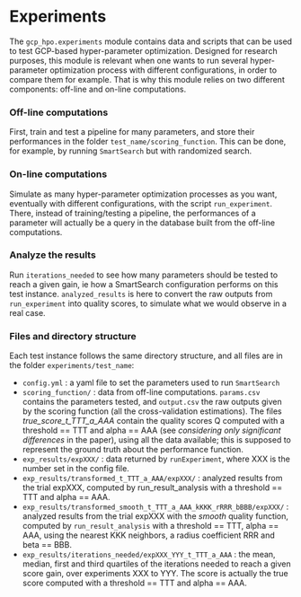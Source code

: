 # Experiments

The `gcp_hpo.experiments` module contains data and scripts that can be used to test GCP-based hyper-parameter optimization. Designed for research purposes, 
this module is relevant when one wants to run several hyper-parameter optimization process with different configurations, in order to compare them for example. That is why this 
module relies on two different components: off-line and on-line computations.  

### Off-line computations
First, train and test a pipeline for many parameters, and store their performances in the folder `test_name/scoring_function`. This can be done, for example, by running `SmartSearch` 
but with randomized search. 

### On-line computations
Simulate as many hyper-parameter optimization processes as you want, eventually with different configurations, with the script `run_experiment`. There, instead of training/testing 
a pipeline, the performances of a parameter will actually be a query in the database built from the off-line computations.

### Analyze the results
Run `iterations_needed` to see how many parameters should be tested to reach a given gain, ie how a SmartSearch configuration performs on this test instance. `analyzed_results` is 
here to convert the raw outputs from `run_experiment` into quality scores, to simulate what we would observe in a real case.

### Files and directory structure  
Each test instance follows the same directory structure, and all files are in the folder `experiments/test_name`:
- `config.yml` : a yaml file to set the parameters used to run `SmartSearch`  
- `scoring_function/` : data from off-line computations. `params.csv` contains the parameters tested, and `output.csv` the raw outputs given by the scoring function 
(all the cross-validation estimations). The files *true_score_t_TTT_a_AAA* contain the quality scores Q computed with a threshold == TTT and alpha == AAA (see *considering 
only significant differences* in the paper), using all the data available; this is supposed to represent the ground truth about the performance function.
- `exp_results/expXXX/` : data returned by `runExperiment`, where XXX is the number set in the config file.
- `exp_results/transformed_t_TTT_a_AAA/expXXX/` : analyzed results from the trial expXXX, computed by run_result_analysis with a threshold == TTT and alpha == AAA. 
- `exp_results/transformed_smooth_t_TTT_a_AAA_kKKK_rRRR_bBBB/expXXX/` :  analyzed results from the trial expXXX with the *smooth* quality function, computed by `run_result_analysis` 
with a threshold == TTT, alpha == AAA, using the nearest KKK neighbors, a radius coefficient RRR and beta == BBB. 
- `exp_results/iterations_needed/expXXX_YYY_t_TTT_a_AAA` : the mean, median, first and third quartiles of the iterations needed to reach a given score gain, over experiments 
XXX to YYY. The score is actually the true score computed with a threshold == TTT and alpha == AAA.